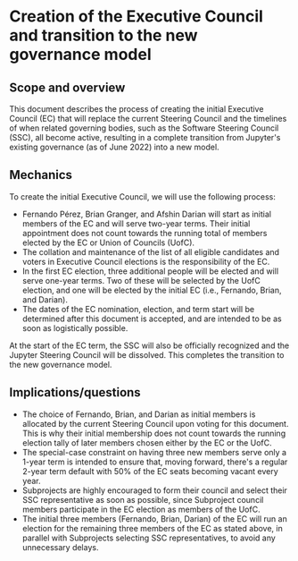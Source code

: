 # Creation of the Executive Council and transition to the new governance model

## Scope and overview

This document describes the process of creating the initial Executive Council (EC) that will replace the current Steering Council and the timelines of when related governing bodies, such as the Software Steering Council (SSC), all become active, resulting in a complete transition from Jupyter's existing governance (as of June 2022) into a new model.

## Mechanics

To create the initial Executive Council, we will use the following process:

- Fernando Pérez, Brian Granger, and Afshin Darian will start as initial members of the EC and will serve two-year terms. Their initial appointment does not count towards the running total of members elected by the EC or Union of Councils (UofC).
- The collation and maintenance of the list of all eligible candidates and voters in Executive Council elections is the responsibility of the EC.
- In the first EC election, three additional people will be elected and will serve one-year terms. Two of these will be selected by the UofC election, and one will be elected by the initial EC (i.e., Fernando, Brian, and Darian).
- The dates of the EC nomination, election, and term start will be determined after this document is accepted, and are intended to be as soon as logistically possible.

At the start of the EC term, the SSC will also be officially recognized and the Jupyter Steering Council will be dissolved. This completes the transition to the new governance model.

## Implications/questions

- The choice of Fernando, Brian, and Darian as initial members is allocated by the current Steering Council upon voting for this document. This is why their initial membership does not count towards the running election tally of later members chosen either by the EC or the UofC.
- The special-case constraint on having three new members serve only a 1-year term is intended to ensure that, moving forward, there's a regular 2-year term default with 50% of the EC seats becoming vacant every year.
- Subprojects are highly encouraged to form their council and select their SSC representative as soon as possible, since Subproject council members participate in the EC election as members of the UofC.
- The initial three members (Fernando, Brian, Darian) of the EC will run an election for the remaining three members of the EC as stated above, in parallel with Subprojects selecting SSC representatives, to avoid any unnecessary delays.
